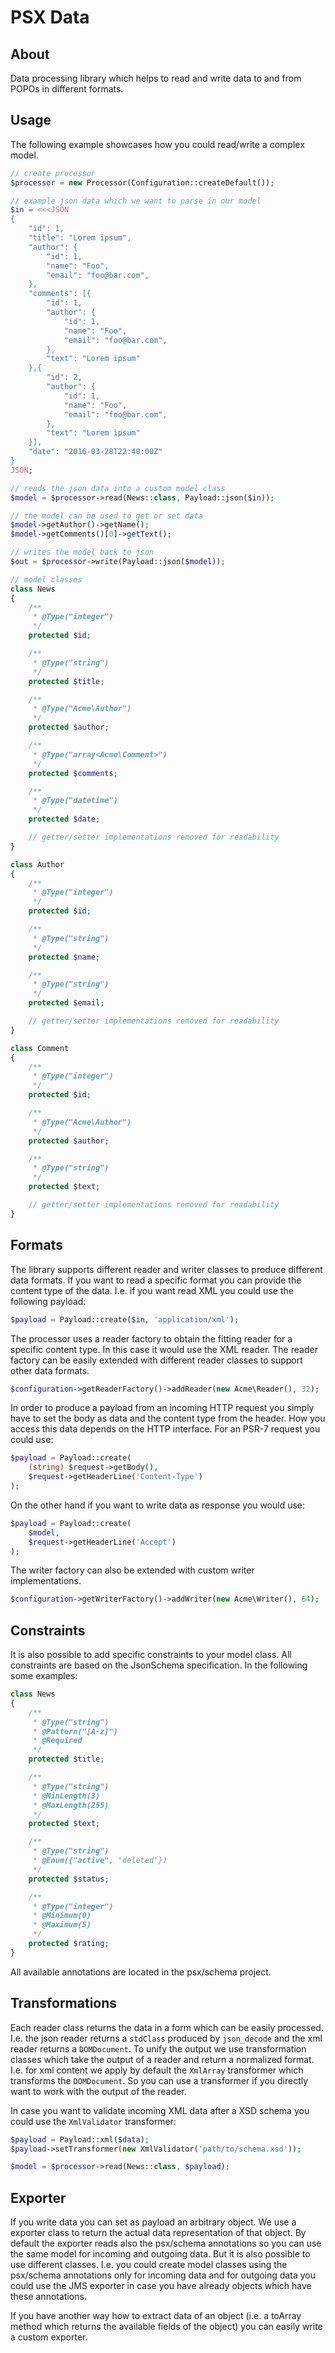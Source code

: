 PSX Data
===

## About

Data processing library which helps to read and write data to and from POPOs
in different formats.

## Usage

The following example showcases how you could read/write a complex model.

```php
// create processor
$processor = new Processor(Configuration::createDefault());

// example json data which we want to parse in our model
$in = <<<JSON
{
    "id": 1,
    "title": "Lorem ipsum",
    "author": {
        "id": 1,
        "name": "Foo",
        "email": "foo@bar.com",
    },
    "comments": [{
        "id": 1,
        "author": {
            "id": 1,
            "name": "Foo",
            "email": "foo@bar.com",
        },
        "text": "Lorem ipsum"
    },{
        "id": 2,
        "author": {
            "id": 1,
            "name": "Foo",
            "email": "foo@bar.com",
        },
        "text": "Lorem ipsum"
    }],
    "date": "2016-03-28T22:40:00Z"
}
JSON;

// reads the json data into a custom model class
$model = $processor->read(News::class, Payload::json($in));

// the model can be used to get or set data
$model->getAuthor()->getName();
$model->getComments()[0]->getText();

// writes the model back to json
$out = $processor->write(Payload::json($model));

// model classes
class News
{
    /**
     * @Type("integer")
     */
    protected $id;

    /**
     * @Type("string")
     */
    protected $title;

    /**
     * @Type("Acme\Author")
     */
    protected $author;

    /**
     * @Type("array<Acme\Comment>")
     */
    protected $comments;

    /**
     * @Type("datetime")
     */
    protected $date;

    // getter/setter implementations removed for readability
}

class Author
{
    /**
     * @Type("integer")
     */
    protected $id;

    /**
     * @Type("string")
     */
    protected $name;

    /**
     * @Type("string")
     */
    protected $email;

    // getter/setter implementations removed for readability
}

class Comment
{
    /**
     * @Type("integer")
     */
    protected $id;

    /**
     * @Type("Acme\Author")
     */
    protected $author;

    /**
     * @Type("string")
     */
    protected $text;

    // getter/setter implementations removed for readability
}


```

## Formats

The library supports different reader and writer classes to produce different
data formats. If you want to read a specific format you can provide the content
type of the data. I.e. if you want read XML you could use the following
payload:

```php
$payload = Payload::create($in, 'application/xml');
```

The processor uses a reader factory to obtain the fitting reader for a specific
content type. In this case it would use the XML reader. The reader factory can
be easily extended with different reader classes to support other data formats.

```php
$configuration->getReaderFactory()->addReader(new Acme\Reader(), 32);
```

In order to produce a payload from an incoming HTTP request you simply have to
set the body as data and the content type from the header. How you access this
data depends on the HTTP interface. For an PSR-7 request you could use:

```php
$payload = Payload::create(
    (string) $request->getBody(),
    $request->getHeaderLine('Content-Type')
);
```

On the other hand if you want to write data as response you would use:

```php
$payload = Payload::create(
    $model,
    $request->getHeaderLine('Accept')
);
```

The writer factory can also be extended with custom writer implementations.

```php
$configuration->getWriterFactory()->addWriter(new Acme\Writer(), 64);
```

## Constraints

It is also possible to add specific constraints to your model class. All
constraints are based on the JsonSchema specification. In the following some
examples:

```php
class News
{
    /**
     * @Type("string")
     * @Pattern("[A-z]")
     * @Required
     */
    protected $title;

    /**
     * @Type("string")
     * @MinLength(3)
     * @MaxLength(255)
     */
    protected $text;

    /**
     * @Type("string")
     * @Enum({"active", "deleted"})
     */
    protected $status;

    /**
     * @Type("integer")
     * @Minimum(0)
     * @Maximum(5)
     */
    protected $rating;
}
```

All available annotations are located in the psx/schema project.

## Transformations

Each reader class returns the data in a form which can be easily processed. I.e.
the json reader returns a `stdClass` produced by `json_decode` and the xml
reader returns a `DOMDocument`. To unify the output we use transformation
classes which take the output of a reader and return a normalized format. I.e.
for xml content we apply by default the `XmlArray` transformer which transforms
the `DOMDocument`. So you can use a transformer if you directly want to work
with the output of the reader.

In case you want to validate incoming XML data after a XSD schema you could use
the `XmlValidator` transformer:

```php
$payload = Payload::xml($data);
$payload->setTransformer(new XmlValidator('path/to/schema.xsd'));

$model = $processor->read(News::class, $payload);

```

## Exporter

If you write data you can set as payload an arbitrary object. We use a exporter
class to return the actual data representation of that object. By default the
exporter reads also the psx/schema annotations so you can use the same model for
incoming and outgoing data. But it is also possible to use different classes.
I.e. you could create model classes using the psx/schema annotations only for
incoming data and for outgoing data you could use the JMS exporter in case you
have already objects which have these annotations.

If you have another way how to extract data of an object (i.e. a toArray
method which returns the available fields of the object) you can easily write
a custom exporter.

